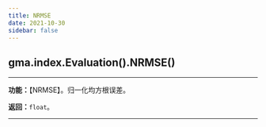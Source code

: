 ```yaml
---
title: NRMSE
date: 2021-10-30
sidebar: false
---
```


## gma.index.Evaluation().**NRMSE**()

---

**功能：**【NRMSE】。归一化均方根误差。

**返回：**`float`。

---


